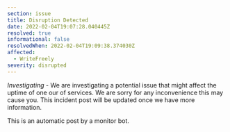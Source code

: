 ```yaml
---
section: issue
title: Disruption Detected
date: 2022-02-04T19:07:28.040445Z
resolved: true
informational: false
resolvedWhen: 2022-02-04T19:09:38.374030Z
affected:
  - WriteFreely
severity: disrupted
---
```

*Investigating* - We are investigating a potential issue that might affect the uptime of one our of services. We are sorry for any inconvenience this may cause you. This incident post will be updated once we have more information.

This is an automatic post by a monitor bot.
        